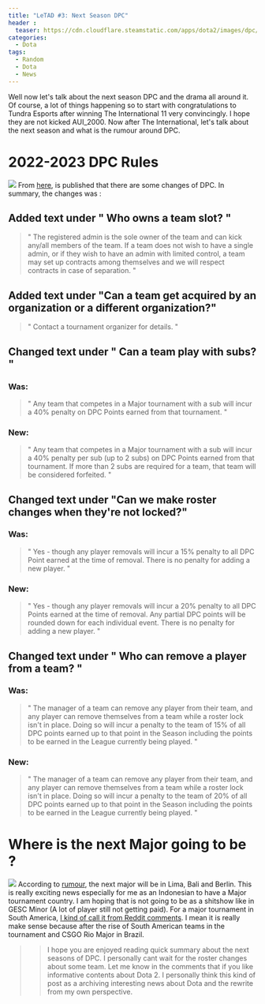 ```yaml
---
title: "LeTAD #3: Next Season DPC"
header :
  teaser: https://cdn.cloudflare.steamstatic.com/apps/dota2/images/dpc/social_generic.jpg
categories:
  - Dota
tags:
  - Random
  - Dota
  - News
---
```


Well now let's talk about the next season DPC and the drama all around it. Of course, a lot of things happening so to start with congratulations to Tundra Esports after winning The International 11 very convincingly. I hope they are not kicked AUI_2000. Now after The International, let's talk about the next season and what is the rumour around DPC.

# 2022-2023 DPC Rules
![](https://cdn.cloudflare.steamstatic.com/apps/dota2/images/dpc/social_generic.jpg)
From [here](https://www.dota2.com/esports/ti11/about), is published that there are some changes of DPC. In summary, the changes was :

## Added text under " Who owns a team slot? "

>  " The registered admin is the sole owner of the team and can kick any/all members of the team. If a team does not wish to have a single admin, or if they wish to have an admin with limited control, a team may set up contracts among themselves and we will respect contracts in case of separation. "

## Added text under "Can a team get acquired by an organization or a different organization?"

> " Contact a tournament organizer for details. "

## Changed text under " Can a team play with subs? "

### Was:

> " Any team that competes in a Major tournament with a sub will incur a 40% penalty on DPC Points earned from that tournament. "

### New:

> " Any team that competes in a Major tournament with a sub will incur a 40% penalty per sub (up to 2 subs) on DPC Points earned from that tournament. If more than 2 subs are required for a team, that team will be considered forfeited. "

## Changed text under "Can we make roster changes when they're not locked?"

### Was:

> " Yes - though any player removals will incur a 15% penalty to all DPC Point earned at the time of removal. There is no penalty for adding a new player. "

### New:

> " Yes - though any player removals will incur a 20% penalty to all DPC Points earned at the time of removal. Any partial DPC points will be rounded down for each individual event. There is no penalty for adding a new player. "

## Changed text under " Who can remove a player from a team? "

### Was:

> " The manager of a team can remove any player from their team, and any player can remove themselves from a team while a roster lock isn't in place. Doing so will incur a penalty to the team of 15% of all DPC points earned up to that point in the Season including the points to be earned in the League currently being played. "

### New:

> " The manager of a team can remove any player from their team, and any player can remove themselves from a team while a roster lock isn't in place. Doing so will incur a penalty to the team of 20% of all DPC points earned up to that point in the Season including the points to be earned in the League currently being played. "

# Where is the next Major going to be ?
![](https://liquipedia.net/commons/images/thumb/4/42/Dota_Major_Championships_Announcement.jpg/500px-Dota_Major_Championships_Announcement.jpg)
According to [rumour](https://escorenews.com/en/dota-2/news/40268-sources-first-dota-2-major-of-next-season-will-be-held-in-lima-peru), the next major will be in Lima, Bali and Berlin. This is really exciting news especially for me as an Indonesian to have a Major tournament country. I am hoping that is not going to be as a shitshow like in GESC Minor (A lot of player still not getting paid). For a major tournament in South America, [I kind of call it from Reddit comments](https://www.reddit.com/r/DotA2/comments/xxrnjz/comment/irdrrg6/?utm_source=share&utm_medium=web2x&context=3). I mean it is really make sense because after the rise of South American teams in the tournament and CSGO Rio Major in Brazil.

>> I hope you are enjoyed reading quick summary about the next seasons of DPC. I personally cant wait for the roster changes about some team. Let me know in the comments that if you like informative contents about Dota 2. I personally think this kind of post as a archiving interesting news about Dota and the rewrite from my own perspective.
